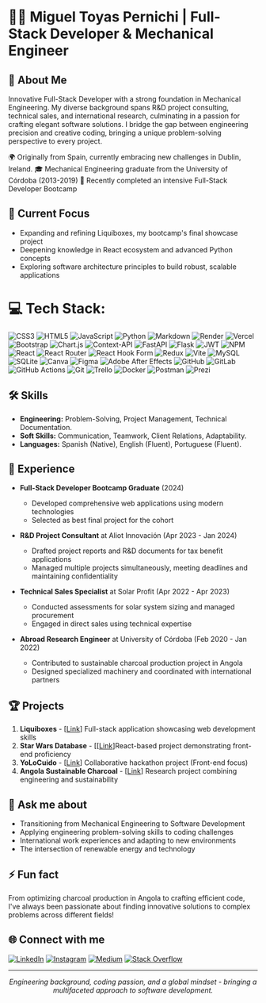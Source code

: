 # 👨‍💻 Miguel Toyas Pernichi | Full-Stack Developer & Mechanical Engineer

## 💫 About Me
Innovative Full-Stack Developer with a strong foundation in Mechanical Engineering. My diverse background spans R&D project consulting, technical sales, and international research, culminating in a passion for crafting elegant software solutions. I bridge the gap between engineering precision and creative coding, bringing a unique problem-solving perspective to every project.

🌍 Originally from Spain, currently embracing new challenges in Dublin, Ireland.
🎓 Mechanical Engineering graduate from the University of Córdoba (2013-2019)
🌱 Recently completed an intensive Full-Stack Developer Bootcamp

## 🚀 Current Focus
- Expanding and refining Liquiboxes, my bootcamp's final showcase project
- Deepening knowledge in React ecosystem and advanced Python concepts
- Exploring software architecture principles to build robust, scalable applications

# 💻 Tech Stack:
![CSS3](https://img.shields.io/badge/css3-%231572B6.svg?style=plastic&logo=css3&logoColor=white) ![HTML5](https://img.shields.io/badge/html5-%23E34F26.svg?style=plastic&logo=html5&logoColor=white) ![JavaScript](https://img.shields.io/badge/javascript-%23323330.svg?style=plastic&logo=javascript&logoColor=%23F7DF1E) ![Python](https://img.shields.io/badge/python-3670A0?style=plastic&logo=python&logoColor=ffdd54) ![Markdown](https://img.shields.io/badge/markdown-%23000000.svg?style=plastic&logo=markdown&logoColor=white) ![Render](https://img.shields.io/badge/Render-%46E3B7.svg?style=plastic&logo=render&logoColor=white) ![Vercel](https://img.shields.io/badge/vercel-%23000000.svg?style=plastic&logo=vercel&logoColor=white) ![Bootstrap](https://img.shields.io/badge/bootstrap-%238511FA.svg?style=plastic&logo=bootstrap&logoColor=white) ![Chart.js](https://img.shields.io/badge/chart.js-F5788D.svg?style=plastic&logo=chart.js&logoColor=white) ![Context-API](https://img.shields.io/badge/Context--Api-000000?style=plastic&logo=react) ![FastAPI](https://img.shields.io/badge/FastAPI-005571?style=plastic&logo=fastapi) ![Flask](https://img.shields.io/badge/flask-%23000.svg?style=plastic&logo=flask&logoColor=white) ![JWT](https://img.shields.io/badge/JWT-black?style=plastic&logo=JSON%20web%20tokens) ![NPM](https://img.shields.io/badge/NPM-%23CB3837.svg?style=plastic&logo=npm&logoColor=white) ![React](https://img.shields.io/badge/react-%2320232a.svg?style=plastic&logo=react&logoColor=%2361DAFB) ![React Router](https://img.shields.io/badge/React_Router-CA4245?style=plastic&logo=react-router&logoColor=white) ![React Hook Form](https://img.shields.io/badge/React%20Hook%20Form-%23EC5990.svg?style=plastic&logo=reacthookform&logoColor=white) ![Redux](https://img.shields.io/badge/redux-%23593d88.svg?style=plastic&logo=redux&logoColor=white) ![Vite](https://img.shields.io/badge/vite-%23646CFF.svg?style=plastic&logo=vite&logoColor=white) ![MySQL](https://img.shields.io/badge/mysql-4479A1.svg?style=plastic&logo=mysql&logoColor=white) ![SQLite](https://img.shields.io/badge/sqlite-%2307405e.svg?style=plastic&logo=sqlite&logoColor=white) ![Canva](https://img.shields.io/badge/Canva-%2300C4CC.svg?style=plastic&logo=Canva&logoColor=white) ![Figma](https://img.shields.io/badge/figma-%23F24E1E.svg?style=plastic&logo=figma&logoColor=white) ![Adobe After Effects](https://img.shields.io/badge/Adobe%20After%20Effects-9999FF.svg?style=plastic&logo=Adobe%20After%20Effects&logoColor=white) ![GitHub](https://img.shields.io/badge/github-%23121011.svg?style=plastic&logo=github&logoColor=white) ![GitLab](https://img.shields.io/badge/gitlab-%23181717.svg?style=plastic&logo=gitlab&logoColor=white) ![GitHub Actions](https://img.shields.io/badge/github%20actions-%232671E5.svg?style=plastic&logo=githubactions&logoColor=white) ![Git](https://img.shields.io/badge/git-%23F05033.svg?style=plastic&logo=git&logoColor=white) ![Trello](https://img.shields.io/badge/Trello-%23026AA7.svg?style=plastic&logo=Trello&logoColor=white) ![Docker](https://img.shields.io/badge/docker-%230db7ed.svg?style=plastic&logo=docker&logoColor=white) ![Postman](https://img.shields.io/badge/Postman-FF6C37?style=plastic&logo=postman&logoColor=white) ![Prezi](https://img.shields.io/badge/Prezi-%23000000.svg?style=plastic&logo=Prezi&logoColor=white)

## 🛠 Skills

- **Engineering:** Problem-Solving, Project Management, Technical Documentation.
- **Soft Skills:** Communication, Teamwork, Client Relations, Adaptability.
- **Languages:** Spanish (Native), English (Fluent), Portuguese (Fluent).

## 💼 Experience
- **Full-Stack Developer Bootcamp Graduate** (2024)
  - Developed comprehensive web applications using modern technologies
  - Selected as best final project for the cohort

- **R&D Project Consultant** at Aliot Innovación (Apr 2023 - Jan 2024)
  - Drafted project reports and R&D documents for tax benefit applications
  - Managed multiple projects simultaneously, meeting deadlines and maintaining confidentiality

- **Technical Sales Specialist** at Solar Profit (Apr 2022 - Apr 2023)
  - Conducted assessments for solar system sizing and managed procurement
  - Engaged in direct sales using technical expertise

- **Abroad Research Engineer** at University of Córdoba (Feb 2020 - Jan 2022)
  - Contributed to sustainable charcoal production project in Angola
  - Designed specialized machinery and coordinated with international partners

## 🏆 Projects
1. **Liquiboxes** - [[Link](https://sample-service-name-3no0.onrender.com/)] Full-stack application showcasing web development skills
2. **Star Wars Database** - [[[Link](https://sample-service-name-3no0.onrender.com/)]React-based project demonstrating front-end proficiency
3. **YoLoCuido** - [[Link](https://yolocuido.vercel.app/)] Collaborative hackathon project (Front-end focus)
4. **Angola Sustainable Charcoal** - [[Link](https://www.uco.es/servicios/actualidad/reportajes/item/137987-reportaje-plan-propio-cooperacion)] Research project combining engineering and sustainability

## 💬 Ask me about
- Transitioning from Mechanical Engineering to Software Development
- Applying engineering problem-solving skills to coding challenges
- International work experiences and adapting to new environments
- The intersection of renewable energy and technology

## ⚡ Fun fact
From optimizing charcoal production in Angola to crafting efficient code, I've always been passionate about finding innovative solutions to complex problems across different fields!

## 🌐 Connect with me
[![LinkedIn](https://img.shields.io/badge/LinkedIn-%230077B5.svg?logo=linkedin&logoColor=white)](https://linkedin.com/in/migueltoyaspernichi)
[![Instagram](https://img.shields.io/badge/Instagram-%23E4405F.svg?logo=Instagram&logoColor=white)](https://instagram.com/mpernichi)
[![Medium](https://img.shields.io/badge/Medium-12100E?logo=medium&logoColor=white)](https://medium.com/@mitoperni)
[![Stack Overflow](https://img.shields.io/badge/-Stackoverflow-FE7A16?logo=stack-overflow&logoColor=white)](https://stackoverflow.com/users/mitoperni)

---

<p align="center">
<i>Engineering background, coding passion, and a global mindset - bringing a multifaceted approach to software development.</i>
</p>

  
<!-- Proudly created with GPRM ( https://gprm.itsvg.in ) -->
